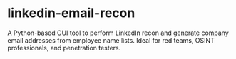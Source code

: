 # linkedin-email-recon
A Python-based GUI tool to perform LinkedIn recon and generate company email addresses from employee name lists. Ideal for red teams, OSINT professionals, and penetration testers.
